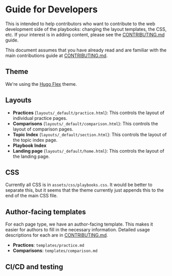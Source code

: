 # Guide for Developers

This is intended to help contributors who want to contribute to the web
development side of the playbooks: changing the layout templates, the CSS, etc.
If your interest is in adding content, please see the
[CONTRIBUTING.md](./CONTRIBUTING.md) guide.

This document assumes that you have already read and are familiar with the main
contributions guide at [CONTRIBUTING.md](./CONTRIBUTING.md).

## Theme

We're using the [Hugo Flex](https://themes.gohugo.io/themes/hugo-flex/) theme.

## Layouts

* **Practices** (`layouts/_default/practice.html`): This controls the layout of
  individual practice pages.
* **Comparisons** (`layouts/_default/comparison.html`): This controls the
  layout of comparison pages.
* **Topic Index** (`layouts/_default/section.html`): This controls the layout of
  the topic index page.
* **Playbook Index** 
* **Landing page** (`layouts/_default/home.html`): This controls the layout of
  the landing page.

## CSS

Currently all CSS is in `assets/css/playbooks.css`. It would be better to
separate this, but it seems that the theme currently just appends this to the
end of the main CSS file.

## Author-facing templates

For each page type, we have an author-facing template. This makes it easier for
authors to fill in the necessary information. Detailed usage descriptions for
each are in [CONTRIBUTING.md](./CONTRIBUTING.md).

* **Practices**: `templates/practice.md`
* **Comparisons**: `templates/comparison.md`

## CI/CD and testing
